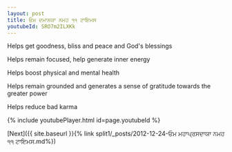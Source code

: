 ```yaml
---
layout: post
title: ਓਮ ਦਮਾਨਯਾ ਨਮਹ ੧੧ ਟਾਇਮਸ
youtubeId: SRO7m2ILXKk
---
```

 
 
Helps get goodness, bliss and peace and God's blessings
 
Helps remain focused, help generate inner energy 
 
Helps boost physical and mental health 
 
Helps remain grounded and generates a sense of gratitude towards the greater power 
 
Helps reduce bad karma
 
 
 
 


{% include youtubePlayer.html id=page.youtubeId %}
 
[Next]({{ site.baseurl }}{% link  split1/_posts/2012-12-24-ਓਮ ਮਹਾਪ੍ਰਸਦਾਯਾ ਨਮਹ ੧੧ ਟਾਇਮਸ.md%})
 
